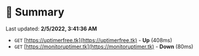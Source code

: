 # 📖 Summary
Last updated: **2/5/2022, 3:41:36 AM**

- `GET` [https://uptimerfree.tk](https://uptimerfree.tk) - **Up** (408ms)
- `GET` [https://monitoruptimer.tk](https://monitoruptimer.tk) - **Down** (80ms)
